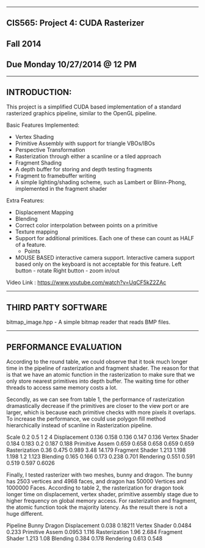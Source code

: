 ﻿-------------------------------------------------------------------------------
CIS565: Project 4: CUDA Rasterizer
-------------------------------------------------------------------------------
Fall 2014
-------------------------------------------------------------------------------
Due Monday 10/27/2014 @ 12 PM
-------------------------------------------------------------------------------

-------------------------------------------------------------------------------
INTRODUCTION:
-------------------------------------------------------------------------------
This project is a simplified CUDA based implementation of a standard rasterized graphics pipeline, similar to the OpenGL pipeline. 

Basic Features Implemented:
* Vertex Shading
* Primitive Assembly with support for triangle VBOs/IBOs
* Perspective Transformation
* Rasterization through either a scanline or a tiled approach
* Fragment Shading
* A depth buffer for storing and depth testing fragments
* Fragment to framebuffer writing
* A simple lighting/shading scheme, such as Lambert or Blinn-Phong, implemented in the fragment shader

Extra Features:
* Displacement Mapping
* Blending
* Correct color interpolation between points on a primitive
* Texture mapping
* Support for additional primitices. Each one of these can count as HALF of a feature.
   * Points
* MOUSE BASED interactive camera support. Interactive camera support based only on the keyboard is not acceptable for this feature.
	Left button - rotate
	Right button - zoom in/out

Video Link : https://www.youtube.com/watch?v=UqCF5kZ2ZAc


-------------------------------------------------------------------------------
THIRD PARTY SOFTWARE
-------------------------------------------------------------------------------

bitmap_image.hpp - A simple bitmap reader that reads BMP files.

-------------------------------------------------------------------------------
PERFORMANCE EVALUATION
-------------------------------------------------------------------------------
According to the round table, we could observe that it took much longer time in the pipeline of rasterization and fragment shader. The reason for that is that we have an atomic function in the rasterization to make sure that we only store nearest primitives into depth buffer. The waiting time for other threads to access same memory costs a lot.

Secondly, as we can see from table 1, the performance of rasterization dramastically decrease if the primitives are closer to the view port or are larger, which is because each primitive checks with more pixels it overlaps. To increase the performance, we could use polygon fill method hierarchically instead of scanline in Rasterization pipeline. 

Scale	        0.2	0.5	1	2	4
Displacement	0.136	0.158	0.136	0.147	0.136
Vertex Shader	0.184	0.183	0.2	0.187	0.188
Primitive Assem	0.659	0.658	0.658	0.659	0.659
Rasterization	0.36	0.475	0.989	3.48	14.179
Fragment Shader	1.213	1.198	1.198	1.2	1.123
Blending	0.165	0.166	0.173	0.238	0.701
Rendering	0.551	0.591	0.519	0.597	0.6026


Finally, I tested rasterizer with two meshes, bunny and dragon. The bunny has 2503 vertices and 4968 faces, and dragon has 50000 Vertices and 1000000 Faces. According to table 2, the rasterization for dragon took longer time on displacement, vertex shader, primitive assembly stage due to higher frequency on global memory access. For rasterization and fragment, the atomic function took the majority latency. As the result there is not a huge different. 

Pipeline	Bunny	Dragon
Displacement	0.038	0.18211
Vertex Shader	0.0484	0.233
Primitive Assem	0.0953	1.116
Rasterization	1.96	2.684
Fragment Shader	1.213	1.08
Blending	0.384	0.178
Rendering	0.613	0.548


